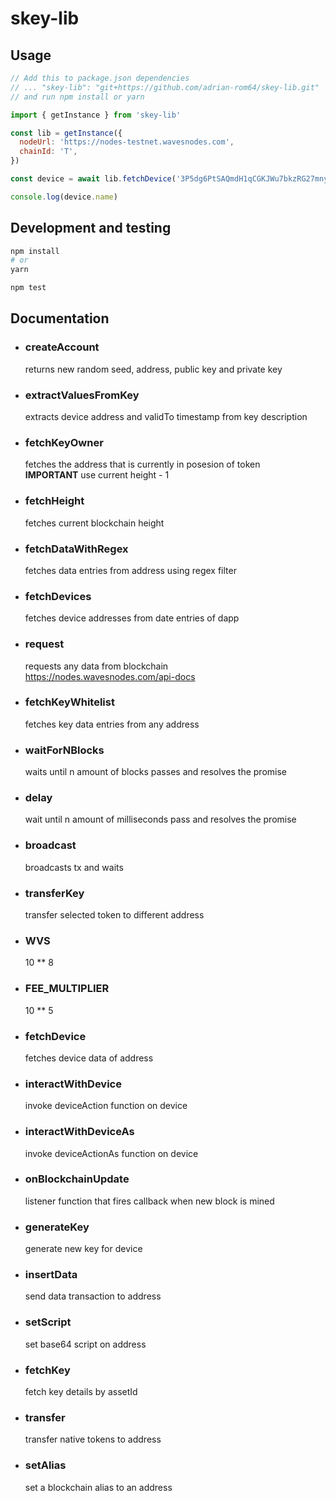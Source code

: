 # skey-lib

## Usage

```js
// Add this to package.json dependencies
// ... "skey-lib": "git+https://github.com/adrian-rom64/skey-lib.git"
// and run npm install or yarn

import { getInstance } from 'skey-lib'

const lib = getInstance({
  nodeUrl: 'https://nodes-testnet.wavesnodes.com',
  chainId: 'T',
})

const device = await lib.fetchDevice('3P5dg6PtSAQmdH1qCGKJWu7bkzRG27mny5i'))

console.log(device.name)
```

## Development and testing

```bash
npm install
# or
yarn

npm test
```

## Documentation

- ### **createAccount**
  returns new random seed, address, public key and private key
- ### **extractValuesFromKey**
  extracts device address and validTo timestamp from key description
- ### **fetchKeyOwner**
  fetches the address that is currently in posesion of token  
  **IMPORTANT** use current height - 1
- ### **fetchHeight**
  fetches current blockchain height
- ### **fetchDataWithRegex**
  fetches data entries from address using regex filter
- ### **fetchDevices**
  fetches device addresses from date entries of dapp
- ### **request**
  requests any data from blockchain  
  https://nodes.wavesnodes.com/api-docs
- ### **fetchKeyWhitelist**
  fetches key data entries from any address
- ### **waitForNBlocks**
  waits until n amount of blocks passes and resolves the promise
- ### **delay**
  wait until n amount of milliseconds pass and resolves the promise
- ### **broadcast**
  broadcasts tx and waits
- ### **transferKey**
  transfer selected token to different address
- ### **WVS**
  10 \*\* 8
- ### **FEE_MULTIPLIER**
  10 \*\* 5
- ### **fetchDevice**
  fetches device data of address
- ### **interactWithDevice**
  invoke deviceAction function on device
- ### **interactWithDeviceAs**
  invoke deviceActionAs function on device
- ### **onBlockchainUpdate**
  listener function that fires callback when new block is mined
- ### **generateKey**
  generate new key for device
- ### **insertData**
  send data transaction to address
- ### **setScript**
  set base64 script on address
- ### **fetchKey**
  fetch key details by assetId
- ### **transfer**
  transfer native tokens to address
- ### **setAlias**
  set a blockchain alias to an address
